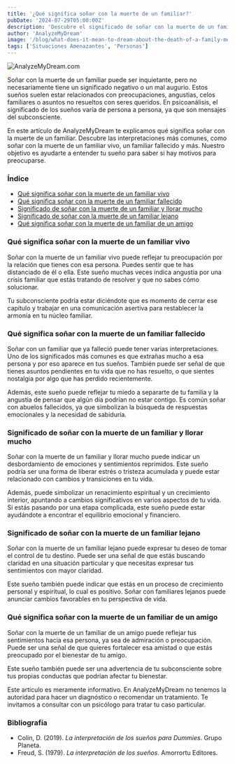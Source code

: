 ```yaml
---
title: '¿Qué significa soñar con la muerte de un familiar?'
pubDate: '2024-07-29T05:00:00Z'
description: 'Descubre el significado de soñar con la muerte de un familiar, ya sea vivo o fallecido, y cómo interpretar estos sueños según tu situación personal.'
author: 'AnalyzeMyDream'
image: '/blog/what-does-it-mean-to-dream-about-the-death-of-a-family-member.jpeg'
tags: ['Situaciones Amenazantes', 'Personas']
---
```


![AnalyzeMyDream.com](/blog/what-does-it-mean-to-dream-about-the-death-of-a-family-member.jpeg)

Soñar con la muerte de un familiar puede ser inquietante, pero no necesariamente tiene un significado negativo o un mal augurio. Estos sueños suelen estar relacionados con preocupaciones, angustias, celos familiares o asuntos no resueltos con seres queridos. En psicoanálisis, el significado de los sueños varía de persona a persona, ya que son mensajes del subconsciente.

En este artículo de AnalyzeMyDream te explicamos qué significa soñar con la muerte de un familiar. Descubre las interpretaciones más comunes, como soñar con la muerte de un familiar vivo, un familiar fallecido y más. Nuestro objetivo es ayudarte a entender tu sueño para saber si hay motivos para preocuparse.

### Índice

- [Qué significa soñar con la muerte de un familiar vivo](#qué-significa-soñar-con-la-muerte-de-un-familiar-vivo)
- [Qué significa soñar con la muerte de un familiar fallecido](#qué-significa-soñar-con-la-muerte-de-un-familiar-fallecido)
- [Significado de soñar con la muerte de un familiar y llorar mucho](#significado-de-soñar-con-la-muerte-de-un-familiar-y-llorar-mucho)
- [Significado de soñar con la muerte de un familiar lejano](#significado-de-soñar-con-la-muerte-de-un-familiar-lejano)
- [Qué significa soñar con la muerte de un familiar de un amigo](#qué-significa-soñar-con-la-muerte-de-un-familiar-de-un-amigo)

### Qué significa soñar con la muerte de un familiar vivo

Soñar con la muerte de un familiar vivo puede reflejar tu preocupación por la relación que tienes con esa persona. Puedes sentir que te has distanciado de él o ella. Este sueño muchas veces indica angustia por una crisis familiar que estás tratando de resolver y que no sabes cómo solucionar.

Tu subconsciente podría estar diciéndote que es momento de cerrar ese capítulo y trabajar en una comunicación asertiva para restablecer la armonía en tu núcleo familiar.

### Qué significa soñar con la muerte de un familiar fallecido

Soñar con un familiar que ya falleció puede tener varias interpretaciones. Uno de los significados más comunes es que extrañas mucho a esa persona y por eso aparece en tus sueños. También puede ser señal de que tienes asuntos pendientes en tu vida que no has resuelto, o que sientes nostalgia por algo que has perdido recientemente.

Además, este sueño puede reflejar tu miedo a separarte de tu familia y la angustia de pensar que algún día podrían no estar contigo. Es común soñar con abuelos fallecidos, ya que simbolizan la búsqueda de respuestas emocionales y la necesidad de sabiduría.

### Significado de soñar con la muerte de un familiar y llorar mucho

Soñar con la muerte de un familiar y llorar mucho puede indicar un desbordamiento de emociones y sentimientos reprimidos. Este sueño podría ser una forma de liberar estrés o tristeza acumulada y puede estar relacionado con cambios y transiciones en tu vida.

Además, puede simbolizar un renacimiento espiritual y un crecimiento interior, apuntando a cambios significativos en varios aspectos de tu vida. Si estás pasando por una etapa complicada, este sueño puede estar ayudándote a encontrar el equilibrio emocional y financiero.

### Significado de soñar con la muerte de un familiar lejano

Soñar con la muerte de un familiar lejano puede expresar tu deseo de tomar el control de tu destino. Puede ser una señal de que estás buscando claridad en una situación particular y que necesitas expresar tus sentimientos con mayor claridad.

Este sueño también puede indicar que estás en un proceso de crecimiento personal y espiritual, lo cual es positivo. Soñar con familiares lejanos puede anunciar cambios favorables en tu perspectiva de vida.

### Qué significa soñar con la muerte de un familiar de un amigo

Soñar con la muerte de un familiar de un amigo puede reflejar tus sentimientos hacia esa persona, ya sea de admiración o preocupación. Puede ser una señal de que quieres fortalecer esa amistad o que estás preocupado por el bienestar de tu amigo.

Este sueño también puede ser una advertencia de tu subconsciente sobre tus propias conductas que podrían afectar tu bienestar.

Este artículo es meramente informativo. En AnalyzeMyDream no tenemos la autoridad para hacer un diagnóstico o recomendar un tratamiento. Te invitamos a consultar con un psicólogo para tratar tu caso particular.

### Bibliografía

- Colin, D. (2019). *La interpretación de los sueños para Dummies*. Grupo Planeta. 
- Freud, S. (1979). *La interpretación de los sueños*. Amorrortu Editores.
